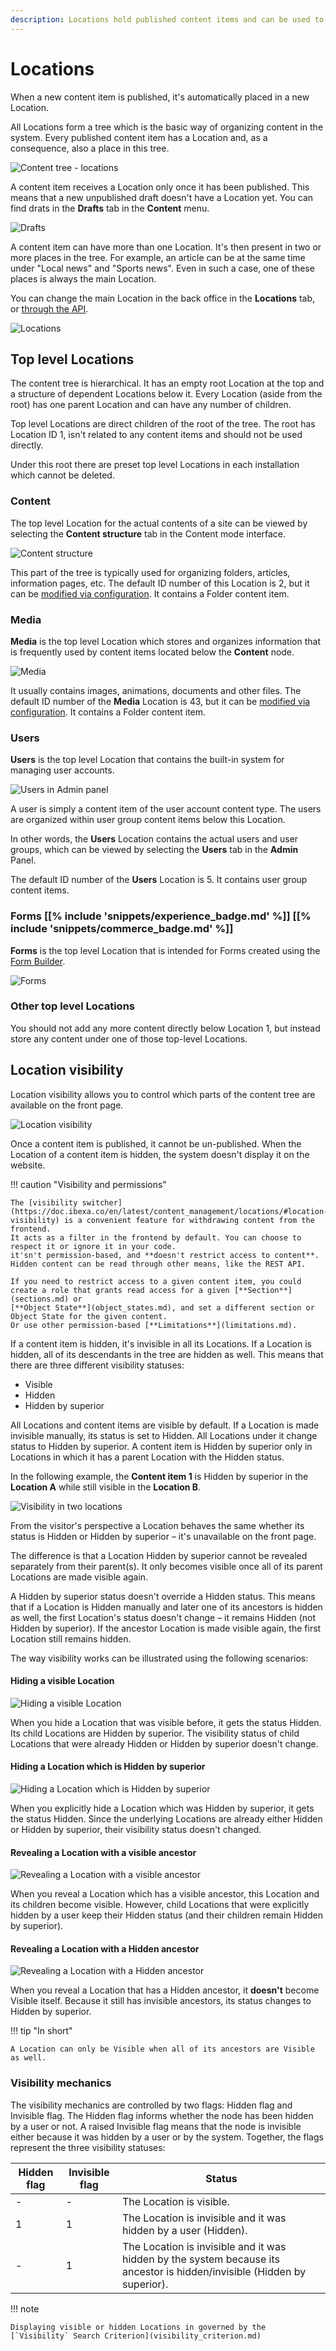 ```yaml
---
description: Locations hold published content items and can be used to control visibility.
---
```


# Locations

When a new content item is published, it's automatically placed in a new Location.

All Locations form a tree which is the basic way of organizing content in the system.
Every published content item has a Location and, as a consequence, also a place in this tree.

![Content tree - locations](content_management_tree_locations.png "Content tree - locations")

A content item receives a Location only once it has been published.
This means that a new unpublished draft doesn't have a Location yet.
You can find drats in the **Drafts** tab in the **Content** menu.

![Drafts](content_management_drafts.png "Drafts")

A content item can have more than one Location. It's then present in two or more places in the tree.
For example, an article can be at the same time under "Local news" and "Sports news".
Even in such a case, one of these places is always the main Location.

You can change the main Location in the back office in the **Locations** tab,
or [through the API](managing_content.md#changing-the-main-location).

![Locations](content_management_locations.png "Locations")

## Top level Locations

The content tree is hierarchical. It has an empty root Location at the top and a structure of dependent Locations below it.
Every Location (aside from the root) has one parent Location and can have any number of children.

Top level Locations are direct children of the root of the tree.
The root has Location ID 1, isn't related to any content items and should not be used directly.

Under this root there are preset top level Locations in each installation which cannot be deleted.

### Content

The top level Location for the actual contents of a site
can be viewed by selecting the **Content structure** tab in the Content mode interface.

![Content structure](content_management_tree.png "Content structure")

This part of the tree is typically used for organizing folders, articles, information pages, etc.
The default ID number of this Location is 2, but it can be [modified via configuration](repository_configuration.md#top-level-locations).
It contains a Folder content item.

### Media

**Media** is the top level Location which stores and organizes information
that is frequently used by content items located below the **Content** node.

![Media](content_management_media.png "Media")

It usually contains images, animations, documents and other files.
The default ID number of the **Media** Location is 43, but it can be [modified via configuration](repository_configuration.md#top-level-locations).
It contains a Folder content item.

### Users

**Users** is the top level Location that contains the built-in system for managing user accounts.

![Users in Admin panel](admin_panel_users.png "Users in Admin panel")

A user is simply a content item of the user account content type.
The users are organized within user group content items below this Location.

In other words, the **Users** Location contains the actual users and user groups,
which can be viewed by selecting the **Users** tab in the **Admin** Panel.

The default ID number of the **Users** Location is 5.
It contains user group content items.

### Forms [[% include 'snippets/experience_badge.md' %]] [[% include 'snippets/commerce_badge.md' %]]

**Forms** is the top level Location that is intended for Forms created using the [Form Builder](https://doc.ibexa.co/projects/userguide/en/latest/content_management/work_with_forms/#create-forms).

![Forms](content_management_forms.png "Forms")

### Other top level Locations

You should not add any more content directly below Location 1, but instead store any content under one of those top-level Locations.

## Location visibility

Location visibility allows you to control which parts of the content tree are available on the front page.

![Location visibility](content_management_visibility.png "Location visibility")

Once a content item is published, it cannot be un-published.
When the Location of a content item is hidden, the system doesn't display it on the website.

!!! caution "Visibility and permissions"

    The [visibility switcher](https://doc.ibexa.co/en/latest/content_management/locations/#location-visibility) is a convenient feature for withdrawing content from the frontend.
    It acts as a filter in the frontend by default. You can choose to respect it or ignore it in your code.
    it'sn't permission-based, and **doesn't restrict access to content**. Hidden content can be read through other means, like the REST API.

    If you need to restrict access to a given content item, you could create a role that grants read access for a given [**Section**](sections.md) or
    [**Object State**](object_states.md), and set a different section or Object State for the given content.
    Or use other permission-based [**Limitations**](limitations.md).

If a content item is hidden, it's invisible in all its Locations.
If a Location is hidden, all of its descendants in the tree are hidden as well.
This means that there are three different visibility statuses:

- Visible
- Hidden
- Hidden by superior

All Locations and content items are visible by default.
If a Location is made invisible manually, its status is set to Hidden.
All Locations under it change status to Hidden by superior.
A content item is Hidden by superior only in Locations in which it has a parent Location with the Hidden status.

In the following example, the **Content item 1** is Hidden by superior in the **Location A** while still visible in the **Location B**.

![Visibility in two locations](locations_visibility.png)

From the visitor's perspective a Location behaves the same whether its status is Hidden or Hidden by superior –
it's unavailable on the front page.

The difference is that a Location Hidden by superior cannot be revealed separately from their parent(s).
It only becomes visible once all of its parent Locations are made visible again.

A Hidden by superior status doesn't override a Hidden status.
This means that if a Location is Hidden manually and later one of its ancestors is hidden as well,
the first Location's status doesn't change – it remains Hidden (not Hidden by superior).
If the ancestor Location is made visible again, the first Location still remains hidden.

The way visibility works can be illustrated using the following scenarios:

#### Hiding a visible Location

![Hiding a visible Location](node_visibility_hide.png)

When you hide a Location that was visible before, it gets the status Hidden.
Its child Locations are Hidden by superior.
The visibility status of child Locations that were already Hidden or Hidden by superior doesn't change.

#### Hiding a Location which is Hidden by superior

![Hiding a Location which is Hidden by superior](node_visibility_hide_invisible.png)

When you explicitly hide a Location which was Hidden by superior, it gets the status Hidden.
Since the underlying Locations are already either Hidden or Hidden by superior, their visibility status doesn't changed.

#### Revealing a Location with a visible ancestor

![Revealing a Location with a visible ancestor](node_visibility_unhide1.png)

When you reveal a Location which has a visible ancestor, this Location and its children become visible.
However, child Locations that were explicitly hidden by a user keep their Hidden status
(and their children remain Hidden by superior).

#### Revealing a Location with a Hidden ancestor

![Revealing a Location with a Hidden ancestor](node_visibility_unhide2.png)

When you reveal a Location that has a Hidden ancestor, it **doesn't** become Visible itself.
Because it still has invisible ancestors, its status changes to Hidden by superior.

!!! tip "In short"

    A Location can only be Visible when all of its ancestors are Visible as well.

### Visibility mechanics

The visibility mechanics are controlled by two flags: Hidden flag and Invisible flag.
The Hidden flag informs whether the node has been hidden by a user or not.
A raised Invisible flag means that the node is invisible either because it was hidden by a user or by the system.
Together, the flags represent the three visibility statuses:

|Hidden flag|Invisible flag|Status|
|------|------|------|
|-|-|The Location is visible.|
|1|1|The Location is invisible and it was hidden by a user (Hidden).|
|-|1|The Location is invisible and it was hidden by the system because its ancestor is hidden/invisible (Hidden by superior).|

!!! note

    Displaying visible or hidden Locations in governed by the [`Visibility` Search Criterion](visibility_criterion.md)
